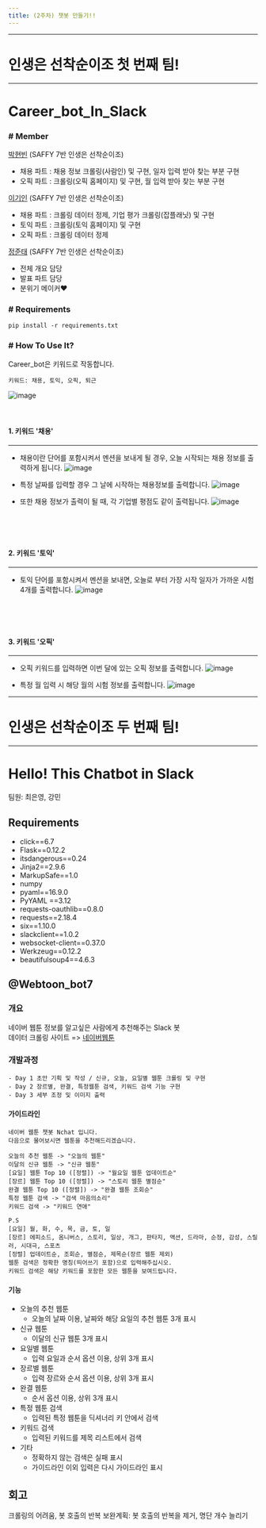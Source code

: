 ```yaml
---
title: (2주차) 챗봇 만들기!!
---
```


---
# 인생은 선착순이조 첫 번째 팀!
---

# Career_bot_In_Slack
### # Member
[박현빈](https://github.com/sksms17456) (SAFFY 7반 인생은 선착순이조)
- 채용 파트 : 채용 정보 크롤링(사람인) 및 구현, 일자 입력 받아 찾는 부분 구현
- 오픽 파트 : 크롤링(오픽 홈페이지) 및 구현, 월 입력 받아 찾는 부분 구현  
  
[이기인](https://github.com/marco0332) (SAFFY 7반 인생은 선착순이조)
- 채용 파트 : 크롤링 데이터 정제, 기업 평가 크롤링(잡플래닛) 및 구현
- 토익 파트 : 크롤링(토익 홈페이지) 및 구현
- 오픽 파트 : 크롤링 데이터 정제  
  
[정준태](https://github.com/JunTaeJung) (SAFFY 7반 인생은 선착순이조)  
- 전체 개요 담당
- 발표 파트 담당
- 분위기 메이커♥

### # Requirements
<pre><code>pip install -r requirements.txt</code></pre>

### # How To Use It?    
Career_bot은 키워드로 작동합니다.  
<pre><code>키워드: 채용, 토익, 오픽, 퇴근</code></pre>

![image](https://user-images.githubusercontent.com/27988544/50329806-21843580-053c-11e9-875b-a11c9722c3ac.png)
<br>
<br>
<br>

#### 1. 키워드 '채용'
***  
- 채용이란 단어를 포함시켜서 멘션을 보내게 될 경우, 오늘 시작되는 채용 정보를 출력하게 됩니다.
![image](https://user-images.githubusercontent.com/27988544/50329793-17623700-053c-11e9-8f1f-68ccb19c5b4e.png)

- 특정 날짜를 입력할 경우 그 날에 시작하는 채용정보를 출력합니다.
![image](https://user-images.githubusercontent.com/27988544/50329869-4e384d00-053c-11e9-8721-c5db8c0867e1.png)

- 또한 채용 정보가 출력이 될 때, 각 기업별 평점도 같이 출력됩니다.
![image](https://user-images.githubusercontent.com/27988544/50329901-6a3bee80-053c-11e9-9b4a-ae17a39501cc.png)
<br>
<br>
<br>

#### 2. 키워드 '토익'
***
- 토익 단어를 포함시켜서 멘션을 보내면, 오늘로 부터 가장 시작 일자가 가까운 시험 4개를 출력합니다.
![image](https://user-images.githubusercontent.com/27988544/50330082-46c57380-053d-11e9-8d44-d1db4f8b1bd3.png)
<br>
<br>
<br>

#### 3. 키워드 '오픽'
***
- 오픽 키워드를 입력하면 이번 달에 있는 오픽 정보를 출력합니다.
![image](https://user-images.githubusercontent.com/27988544/50330166-92781d00-053d-11e9-9e52-989d5c4c16b2.png)

- 특정 월 입력 시 해당 월의 시험 정보를 출력합니다.
![image](https://user-images.githubusercontent.com/27988544/50330138-7f654d00-053d-11e9-9b5a-8d78fb5f9aca.png)
  
  
  
---
# 인생은 선착순이조 두 번째 팀!
---
  
# Hello! This Chatbot in Slack
팀원: 최은영, 강민

## Requirements
- click==6.7
- Flask==0.12.2
- itsdangerous==0.24
- Jinja2==2.9.6  
- MarkupSafe==1.0  
- numpy  
- pyaml==16.9.0  
- PyYAML ==3.12  
- requests-oauthlib==0.8.0  
- requests==2.18.4  
- six==1.10.0  
- slackclient==1.0.2  
- websocket-client==0.37.0  
- Werkzeug==0.12.2  
- beautifulsoup4==4.6.3  


## @Webtoon_bot7
### 개요
네이버 웹툰 정보를 알고싶은 사람에게 추천해주는 Slack 봇  
데이터 크롤링 사이트 => [네이버웹툰]("comic.naver.com") 
### 개발과정
    - Day 1 초안 기획 및 작성 / 신규, 오늘, 요일별 웹툰 크롤링 및 구현
    - Day 2 장르별, 완결, 특정웹툰 검색, 키워드 검색 기능 구현
    - Day 3 세부 조정 및 이미지 출력

#### 가이드라인
    네이버 웹툰 챗봇 Nchat 입니다.
    다음으로 물어보시면 웹툰을 추천해드리겠습니다.
    
    오늘의 추천 웹툰 -> "오늘의 웹툰"
    이달의 신규 웹툰 -> "신규 웹툰"
    [요일] 웹툰 Top 10 ([정렬]) -> "월요일 웹툰 업데이트순"
    [장르] 웹툰 Top 10 ([정렬]) -> "스토리 웹툰 별점순"
    완결 웹툰 Top 10 ([정렬]) -> "완결 웹툰 조회순"
    특정 웹툰 검색 -> "검색 마음의소리"
    키워드 검색 -> "키워드 연애"

    P.S
    [요일] 월, 화, 수, 목, 금, 토, 일
    [장르] 에피소드, 옴니버스, 스토리, 일상, 개그, 판타지, 액션, 드라마, 순정, 감성, 스릴러, 시대극, 스포츠
    [정렬] 업데이트순, 조회순, 별점순, 제목순(장르 웹툰 제외)
    웹툰 검색은 정확한 명칭(띄어쓰기 포함)으로 입력해주십시오.
    키워드 검색은 해당 키워드를 포함한 모든 웹툰을 보여드립니다.        
    
#### 기능
- 오늘의 추천 웹툰
    - 오늘의 날짜 이용, 날짜와 해당 요일의 추천 웹툰 3개 표시
- 신규 웹툰
    - 이달의 신규 웹툰 3개 표시
- 요일별 웹툰
    - 입력 요일과 순서 옵션 이용, 상위 3개 표시
- 장르별 웹툰
    - 입력 장르와 순서 옵션 이용, 상위 3개 표시 
- 완결 웹툰
    - 순서 옵션 이용, 상위 3개 표시
- 특정 웹툰 검색
    - 입력된 특정 웹툰을 딕셔너리 키 안에서 검색
- 키워드 검색
    - 입력된 키워드를 제목 리스트에서 검색
- 기타 
    - 정확하지 않는 검색은 실패 표시
    - 가이드라인 이외 입력은 다시 가이드라인 표시
 
   
 ## 회고  
 크롤링의 어려움, 봇 호출의 반복
 보완계획: 봇 호출의 반복을 제거, 명단 개수 늘리기
